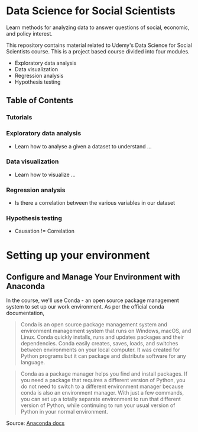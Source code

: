 # Data Science for Social Scientists
Learn methods for analyzing data to answer questions of social, economic, and policy interest.

This repository contains material related to Udemy's Data Science for Social Scientists course.
This is a project based course divided into four modules.
* Exploratory data analysis
* Data visualization
* Regression analysis
* Hypothesis testing

## Table of Contents

### Tutorials

### Exploratory data analysis
* Learn how to analyse a given a dataset to understand ...

### Data visualization
* Learn how to visualize ...

### Regression analysis
* Is there a correlation between the various variables in our dataset

### Hypothesis testing
* Causation != Correlation



# Setting up your environment

## Configure and Manage Your Environment with Anaconda

In the course, we'll use Conda - an open source package management system to set up our work environment. As per the official conda documentation,

> Conda is an open source package management system and environment management system that runs on Windows, macOS, and Linux. Conda quickly installs, runs and updates packages and their dependencies. Conda easily creates, saves, loads, and switches between environments on your local computer. It was created for Python programs but it can package and distribute software for any language.

> Conda as a package manager helps you find and install packages. If you need a package that requires a different version of Python, you do not need to switch to a different environment manager because conda is also an environment manager. With just a few commands, you can set up a totally separate environment to run that different version of Python, while continuing to run your usual version of Python in your normal environment.

Source: [Anaconda docs](https://conda.io/projects/conda/en/latest/)


